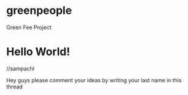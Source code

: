 # greenpeople
Green Fee Project

<h1>Hello World!</h1>
//sampachl
<p>
  Hey guys please comment your ideas by writing your last name in this thread <br/>
  </p>
